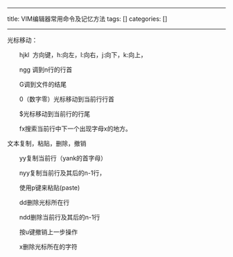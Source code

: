 
--- 
title:  VIM编辑器常用命令及记忆方法 
tags: []
categories: [] 

---
光标移动：

　　hjkl  方向键，h:向左，l:向右，j:向下，k:向上，

　　ngg 调到n行的行首

　　G调到文件的结尾 

　　0（数字零）光标移动到当前行行首

　　$光标移动到当前行的行尾

　　fx搜索当前行中下一个出现字母x的地方。

文本复制，粘贴，删除，撤销

　　yy复制当前行（yank的首字母）

　　nyy复制当前行及其后的n-1行，

　　使用p键来粘贴(paste)

　　dd删除光标所在行

　　ndd删除当前行及其后的n-1行

　　按u键撤销上一步操作

　　x删除光标所在的字符
